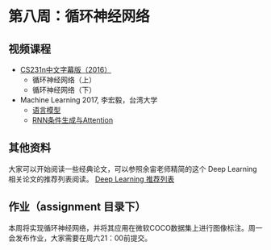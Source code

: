 # 第八周：循环神经网络
## 视频课程

- [CS231n中文字幕版（2016）](http://study.163.com/course/introduction.htm?courseId=1003223001)
    - 循环神经网络（上）
    - 循环神经网络（下）
- Machine Learning 2017, 李宏毅，台湾大学 
    - [语言模型](https://www.bilibili.com/video/av9770302/#page=4)
    - [RNN条件生成与Attention](https://www.bilibili.com/video/av9770302/#page=8)

## 其他资料
大家可以开始阅读一些经典论文，可以参照余宙老师精简的这个 Deep Learning 相关论文的推荐列表阅读。 [Deep Learning 推荐列表](../Deep_Learning_Papers.pdf)

## 作业（assignment 目录下）
本周将实现循环神经网络，并将其应用在微软COCO数据集上进行图像标注。周一会发布作业，大家需要在周六21：00前提交。

